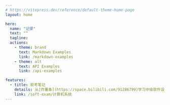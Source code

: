 ```yaml
---
# https://vitepress.dev/reference/default-theme-home-page
layout: home

hero:
  name: "记录"
  text: ""
  tagline: 
  actions:
    - theme: brand
      text: Markdown Examples
      link: /markdown-examples
    - theme: alt
      text: API Examples
      link: /api-examples

features:
  - title: 软考笔记
    details: 从[炸薯条](https://space.bilibili.com/91286799)学习中级软件设计师，以此作为笔记
    link: /soft-exam/计算机系统
---
```


